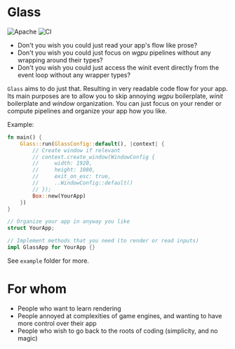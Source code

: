 # Glass

![Apache](https://img.shields.io/badge/license-Apache-blue.svg)
![CI](https://github.com/hakolao/glass/workflows/CI/badge.svg)

- Don't you wish you could just read your app's flow like prose?
- Don't you wish you could just focus on _wgpu_ pipelines without any wrapping around their types?
- Don't you wish you could just access the winit event directly from the event loop without any wrapper types?

`Glass` aims to do just that. Resulting in very readable code flow for your app. Its main purposes are to allow you
to skip annoying _wgpu_ boilerplate, _winit_ boilerplate and _window_ organization. You can just focus on your
render or compute pipelines and organize your app how you like.

Example:

```rust
fn main() {
    Glass::run(GlassConfig::default(), |context| {
        // Create window if relevant
        // context.create_window(WindowConfig {
        //     width: 1920,
        //     height: 1080,
        //     exit_on_esc: true,
        //     ..WindowConfig::default()
        // });
        Box::new(YourApp)
    })
}

// Organize your app in anyway you like
struct YourApp;

// Implement methods that you need (to render or read inputs)
impl GlassApp for YourApp {}
```

See `example` folder for more.

# For whom

- People who want to learn rendering
- People annoyed at complexities of game engines, and wanting to have more control over their app
- People who wish to go back to the roots of coding (simplicity, and no magic)